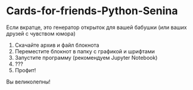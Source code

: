 # Cards-for-friends-Python-Senina
Если вкратце, это генератор открыток для вашей бабушки (или ваших друзей с чувством юмора)

1) Скачайте архив и файл блокнота
2) Переместите блокнот в папку с графикой и шрифтами
3) Запустите программу (рекомендуем Jupyter Notebook)
4) ???
5) Профит!

Вы великолепны!
